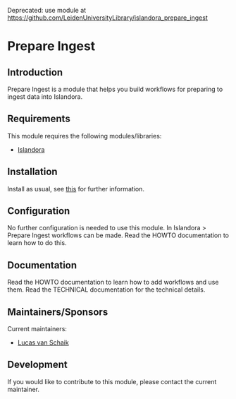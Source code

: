 Deprecated: use module at https://github.com/LeidenUniversityLibrary/islandora_prepare_ingest

# Prepare Ingest

## Introduction

Prepare Ingest is a module that helps you build workflows for preparing to ingest data into Islandora.

## Requirements

This module requires the following modules/libraries:

* [Islandora](https://github.com/islandora/islandora)

## Installation
 
 Install as usual, see [this](https://drupal.org/documentation/install/modules-themes/modules-7) for further information.
 
## Configuration

No further configuration is needed to use this module. In Islandora > Prepare Ingest workflows can be made. Read the HOWTO documentation to learn how to do this.

## Documentation

Read the HOWTO documentation to learn how to add workflows and use them. Read the TECHNICAL documentation for the technical details.

## Maintainers/Sponsors

Current maintainers:

* [Lucas van Schaik](https://github.com/lucasvanschaik)

## Development

If you would like to contribute to this module, please contact the current maintainer.

